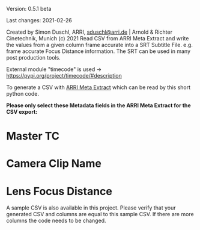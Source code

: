 Version: 0.5.1 beta

Last changes: 2021-02-26

Created by Simon Duschl, ARRI, sduschl@arri.de | Arnold & Richter Cinetechnik, Munich (c) 2021 Read CSV from ARRI Meta Extract and write the values from a given column frame accurate into a SRT Subtitle File. e.g. frame accurate Focus Distance information. The SRT can be used in many post production tools. 

External module "timecode" is used -> https://pypi.org/project/timecode/#description

To generate a CSV with [ARRI Meta Extract](https://www.arri.com/en/learn-help/learn-help-camera-system/tools/arri-meta-extract) which can be read by this short python code.

**Please only select these Metadata fields in the ARRI Meta Extract for the CSV export:**

# Master TC
# Camera Clip Name
# Lens Focus Distance

A sample CSV is also available in this project. Please verify that your generated CSV and columns are equal to this sample CSV. If there are more columns the code needs to be changed. 


